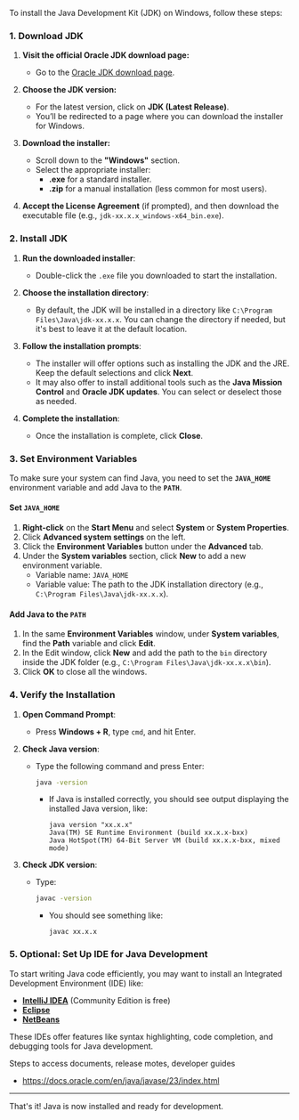 To install the Java Development Kit (JDK) on Windows, follow these steps:

### 1. **Download JDK**

1. **Visit the official Oracle JDK download page:**
   - Go to the [Oracle JDK download page](https://www.oracle.com/java/technologies/javase-downloads.html).
   
2. **Choose the JDK version:**
   - For the latest version, click on **JDK (Latest Release)**.
   - You’ll be redirected to a page where you can download the installer for Windows.

3. **Download the installer:**
   - Scroll down to the **"Windows"** section.
   - Select the appropriate installer:
     - **.exe** for a standard installer.
     - **.zip** for a manual installation (less common for most users).

4. **Accept the License Agreement** (if prompted), and then download the executable file (e.g., `jdk-xx.x.x_windows-x64_bin.exe`).

### 2. **Install JDK**

1. **Run the downloaded installer**:
   - Double-click the `.exe` file you downloaded to start the installation.

2. **Choose the installation directory**:
   - By default, the JDK will be installed in a directory like `C:\Program Files\Java\jdk-xx.x.x`. You can change the directory if needed, but it's best to leave it at the default location.

3. **Follow the installation prompts**:
   - The installer will offer options such as installing the JDK and the JRE. Keep the default selections and click **Next**.
   - It may also offer to install additional tools such as the **Java Mission Control** and **Oracle JDK updates**. You can select or deselect those as needed.

4. **Complete the installation**:
   - Once the installation is complete, click **Close**.

### 3. **Set Environment Variables**

To make sure your system can find Java, you need to set the **`JAVA_HOME`** environment variable and add Java to the **`PATH`**.

#### Set `JAVA_HOME`

1. **Right-click** on the **Start Menu** and select **System** or **System Properties**.
2. Click **Advanced system settings** on the left.
3. Click the **Environment Variables** button under the **Advanced** tab.
4. Under the **System variables** section, click **New** to add a new environment variable.
   - Variable name: `JAVA_HOME`
   - Variable value: The path to the JDK installation directory (e.g., `C:\Program Files\Java\jdk-xx.x.x`).
   
#### Add Java to the `PATH`

1. In the same **Environment Variables** window, under **System variables**, find the **Path** variable and click **Edit**.
2. In the Edit window, click **New** and add the path to the `bin` directory inside the JDK folder (e.g., `C:\Program Files\Java\jdk-xx.x.x\bin`).
3. Click **OK** to close all the windows.

### 4. **Verify the Installation**

1. **Open Command Prompt**:
   - Press **Windows + R**, type `cmd`, and hit Enter.
   
2. **Check Java version**:
   - Type the following command and press Enter:
     ```bash
     java -version
     ```
     - If Java is installed correctly, you should see output displaying the installed Java version, like:
       ```
       java version "xx.x.x"
       Java(TM) SE Runtime Environment (build xx.x.x-bxx)
       Java HotSpot(TM) 64-Bit Server VM (build xx.x.x-bxx, mixed mode)
       ```

3. **Check JDK version**:
   - Type:
     ```bash
     javac -version
     ```
     - You should see something like:
       ```
       javac xx.x.x
       ```

### 5. **Optional: Set Up IDE for Java Development**

To start writing Java code efficiently, you may want to install an Integrated Development Environment (IDE) like:

- **[IntelliJ IDEA](https://www.jetbrains.com/idea/)** (Community Edition is free)
- **[Eclipse](https://www.eclipse.org/downloads/)**
- **[NetBeans](https://netbeans.apache.org/)**

These IDEs offer features like syntax highlighting, code completion, and debugging tools for Java development.

Steps to access documents, release motes, developer guides
-  https://docs.oracle.com/en/java/javase/23/index.html
---

That's it! Java is now installed and ready for development.
